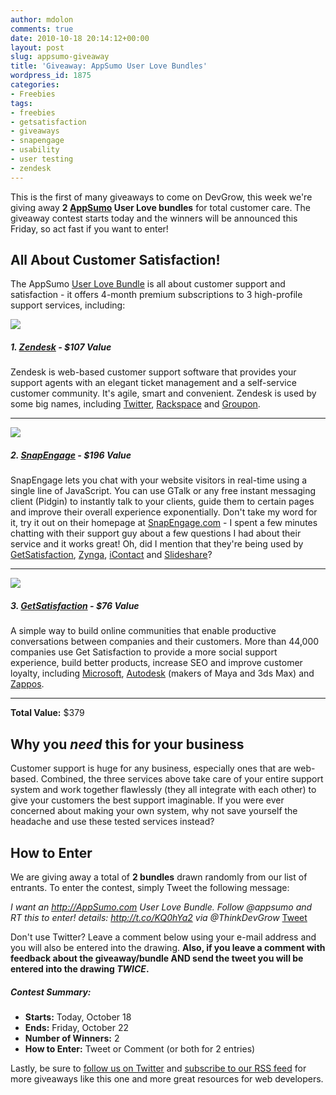 ```yaml
---
author: mdolon
comments: true
date: 2010-10-18 20:14:12+00:00
layout: post
slug: appsumo-giveaway
title: 'Giveaway: AppSumo User Love Bundles'
wordpress_id: 1875
categories:
- Freebies
tags:
- freebies
- getsatisfaction
- giveaways
- snapengage
- usability
- user testing
- zendesk
---
```


This is the first of many giveaways to come on DevGrow, this week we're giving away **2 [AppSumo](http://appsumo.com/) User Love bundles** for total customer care.  The giveaway contest starts today and the winners will be announced this Friday, so act fast if you want to enter!

## All About Customer Satisfaction!

The AppSumo [User Love Bundle](http://www.appsumo.com/) is all about customer support and satisfaction - it offers 4-month premium subscriptions to 3 high-profile support services, including:


<a href="http://www.zendesk.com/">
  <img src="http://devgrow.s3.amazonaws.com/assets/images/zendesk.gif" class="image-left" />
</a>

##### 1. [Zendesk](http://www.zendesk.com/) - $107 Value

Zendesk is web-based customer support software that provides your support agents with an elegant ticket management and a self-service customer community.  It's agile, smart and convenient.  Zendesk is used by some big names, including [Twitter](http://twitter.com/), [Rackspace](http://rackspace.com/) and [Groupon](http://groupon.com/).

---

<a href="http://www.snapengage.com/">
  <img src="http://devgrow.s3.amazonaws.com/assets/images/snapengage.gif" class="image-left" />
</a>

##### 2. [SnapEngage](http://www.snapengage.com/) - $196 Value

SnapEngage lets you chat with your website visitors in real-time using a single line of JavaScript.  You can use GTalk or any free instant messaging client (Pidgin) to instantly talk to your clients, guide them to certain pages and improve their overall experience exponentially.  Don't take my word for it, try it out on their homepage at [SnapEngage.com](http://www.snapengage.com/) - I spent a few minutes chatting with their support guy about a few questions I had about their service and it works great!  Oh, did I mention that they're being used by [GetSatisfaction](http://www.getsatisfaction.com/), [Zynga](http://www.zynga.com/), [iContact](http://www.icontact.com/) and [Slideshare](http://www.slideshare.net/)?

---

<a href="http://www.getsatisfaction.com/">
  <img src="http://devgrow.s3.amazonaws.com/assets/images/getsatisfaction.gif" class="image-left" />
</a>

##### 3. [GetSatisfaction](http://www.getsatisfaction.com/) - $76 Value

A simple way to build online communities that enable productive conversations between companies and their customers. More than 44,000 companies use Get Satisfaction to provide a more social support experience, build better products, increase SEO and improve customer loyalty, including [Microsoft](http://www.microsoft.com/), [Autodesk](http://www.autodesk.com/) (makers of Maya and 3ds Max) and [Zappos](http://www.zappos.com/).

---

**Total Value:** $379

## Why you _need_ this for your business

Customer support is huge for any business, especially ones that are web-based.  Combined, the three services above take care of your entire support system and work together flawlessly (they all integrate with each other) to give your customers the best support imaginable.  If you were ever concerned about making your own system, why not save yourself the headache and use these tested services instead?


## How to Enter

We are giving away a total of **2 bundles** drawn randomly from our list of entrants.  To enter the contest, simply Tweet the following message:

_I want an http://AppSumo.com User Love Bundle.
Follow @appsumo and RT this to enter! details: http://t.co/KQ0hYa2
via @ThinkDevGrow_
[Tweet](http://twitter.com/share?url=http%3A%2F%2Fdevgrow.com%2Fappsumo-giveaway&via=ThinkDevGrow&text=I%20want%20an%20http://AppSumo.com%20User%20Love%20Bundle.%20Follow%20@appsumo%20and%20RT%20this%20to%20enter!%20details:)

Don't use Twitter?  Leave a comment below using your e-mail address and you will also be entered into the drawing.  **Also, if you leave a comment with feedback about the giveaway/bundle AND send the tweet you will be entered into the drawing _TWICE_.**

##### Contest Summary:

  * **Starts:** Today, October 18
  * **Ends:** Friday, October 22
  * **Number of Winners:** 2
  * **How to Enter:** Tweet or Comment (or both for 2 entries)

Lastly, be sure to [follow us on Twitter](http://twitter.com/ThinkDevGrow) and [subscribe to our RSS feed](http://twitter.com/ThinkDevGrow) for more giveaways like this one and more great resources for web developers.